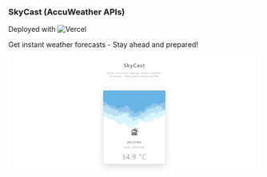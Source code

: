 ### SkyCast (AccuWeather APIs)

Deployed with ![Vercel](https://img.shields.io/badge/Vercel-000000?style=for-the-badge&logo=vercel&logoColor=white)

Get instant weather forecasts - Stay ahead and prepared!


![sreenshot](img/skycast.png)

